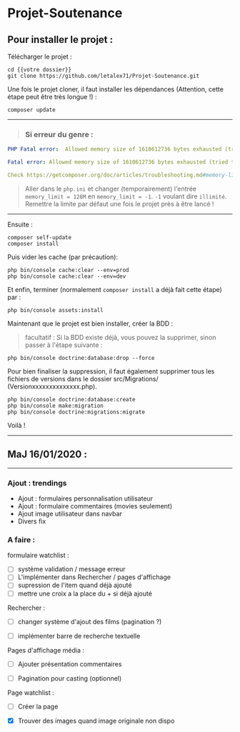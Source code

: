# Projet-Soutenance

## Pour installer le projet : 

Télécharger le projet :
```bf
cd {{votre dossier}}
git clone https://github.com/letalex71/Projet-Soutenance.git
```

Une fois le projet cloner, il faut installer les dépendances (Attention, cette étape peut être très longue !) :
```bf
composer update
```
___
>### Si erreur du genre : 
```yaml
PHP Fatal error:  Allowed memory size of 1610612736 bytes exhausted (tried to allocate 67108864 bytes) in phar://C:/ProgramData/ComposerSetup/bin/composer.phar/src/Composer/DependencyResolver/Solver.php on line 223

Fatal error: Allowed memory size of 1610612736 bytes exhausted (tried to allocate 67108864 bytes) in phar://C:/ProgramData/ComposerSetup/bin/composer.phar/src/Composer/DependencyResolver/Solver.php on line 223

Check https://getcomposer.org/doc/articles/troubleshooting.md#memory-limit-errors for more info on how to handle out of memory errors
```
>Aller dans le `php.ini` et changer (temporairement) l'entrée `memory_limit = 128M` en `memory_limit = -1`. `-1` voulant dire `illimité`. Remettre la limite par défaut une fois le projet près à être lancé !
___
Ensuite :
```
composer self-update
composer install
```

Puis vider les cache (par précaution):
```bf
php bin/console cache:clear --env=prod
php bin/console cache:clear --env=dev
```


Et enfin, terminer (normalement `composer install` a déjà fait cette étape) par :
```bf
php bin/console assets:install
```

Maintenant que le projet est bien installer, créer la BDD : 

> facultatif : Si la BDD existe déjà, vous pouvez la supprimer, sinon passer à l'étape suivante :

```bf 
php bin/console doctrine:database:drop --force
```
Pour bien finaliser la suppression, il faut également supprimer tous les fichiers de versions dans le dossier src/Migrations/ (Versionxxxxxxxxxxxxxx.php).

```bf
php bin/console doctrine:database:create
php bin/console make:migration
php bin/console doctrine:migrations:migrate
```
Voilà !

***
## MaJ 16/01/2020 : 
***
### Ajout : trendings
* Ajout : formulaires personnalisation utilisateur
* Ajout : formulaire commentaires (movies seulement)
* Ajout image utilisateur dans navbar
* Divers fix


### A faire :
formulaire watchlist :
 - [ ] système validation / message erreur
 - [ ] L'implémenter dans Rechercher / pages d'affichage
 - [ ] supression de l'item quand déjà ajouté
 - [ ] mettre une croix a la place du + si déjà ajouté

Rechercher :

 - [ ] changer système d'ajout des films (pagination ?)
 - [ ] implémenter barre de recherche textuelle


Pages d'affichage média :

 - [ ]  Ajouter présentation commentaires
 - [ ]  Pagination pour casting (optionnel)


Page watchlist :
 - [ ] Créer la page

 - [x] Trouver des images quand image originale non dispo